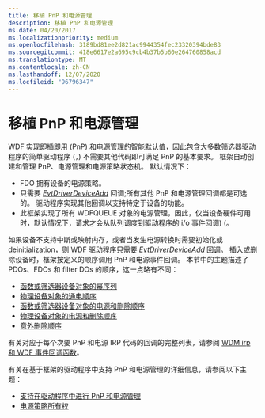 ```yaml
---
title: 移植 PnP 和电源管理
description: 移植 PnP 和电源管理
ms.date: 04/20/2017
ms.localizationpriority: medium
ms.openlocfilehash: 3189bd81ee2d821ac9944354fec23320394bde83
ms.sourcegitcommit: 418e6617e2a695c9cb4b37b5b60e264760858acd
ms.translationtype: MT
ms.contentlocale: zh-CN
ms.lasthandoff: 12/07/2020
ms.locfileid: "96796347"
---
```

# <a name="porting-pnp-and-power-management"></a>移植 PnP 和电源管理


WDF 实现即插即用 (PnP) 和电源管理的智能默认值，因此包含大多数筛选器驱动程序的简单驱动程序 (，) 不需要其他代码即可满足 PnP 的基本要求。 框架自动创建和管理 PnP、电源管理和电源策略状态机。 默认情况下：

-   FDO 拥有设备的电源策略。
-   只需要 [*EvtDriverDeviceAdd*](/windows-hardware/drivers/ddi/wdfdriver/nc-wdfdriver-evt_wdf_driver_device_add) 回调;所有其他 PnP 和电源管理回调都是可选的。 驱动程序实现其他回调以支持特定于设备的功能。
-   此框架实现了所有 WDFQUEUE 对象的电源管理，因此，仅当设备硬件可用时，默认情况下，请求才会从队列调度到驱动程序的 i/o 事件回调)  (。

如果设备不支持中断或映射内存，或者当发生电源转换时需要初始化或 deinitialization，则 WDF 驱动程序只需要 [*EvtDriverDeviceAdd*](/windows-hardware/drivers/ddi/wdfdriver/nc-wdfdriver-evt_wdf_driver_device_add) 回调。
插入或删除设备时，框架按定义的顺序调用 PnP 和电源事件回调。 本节中的主题描述了 PDOs、FDOs 和 filter DOs 的顺序，这一点略有不同：

-   [函数或筛选器设备对象的幂序列](power-up-sequence-for-a-function-or-filter-driver.md)
-   [物理设备对象的通电顺序](power-up-sequence-for-a-bus-driver.md)
-   [函数或筛选器设备对象的电源和删除顺序](power-down-and-removal-sequence-for-a-function-or-filter-driver.md)
-   [物理设备对象的电源和删除顺序](power-down-and-removal-sequence-for-a-bus-driver.md)
-   [意外删除顺序](surprise-removal-sequence.md)

有关对应于每个次要 PnP 和电源 IRP 代码的回调的完整列表，请参阅 [WDM irp 和 WDF 事件回调函数](wdm-irps-and-kmdf-event-callback-functions.md)。

有关在基于框架的驱动程序中支持 PnP 和电源管理的详细信息，请参阅以下主题：

-   [支持在驱动程序中进行 PnP 和电源管理](supporting-pnp-and-power-management-in-your-driver.md)
-   [电源策略所有权](power-policy-ownership.md)

 

